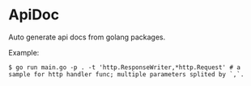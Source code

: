 # ApiDoc

Auto generate api docs from golang packages.

Example:

```
$ go run main.go -p . -t 'http.ResponseWriter,*http.Request' # a sample for http handler func; multiple parameters splited by `,`.
```
